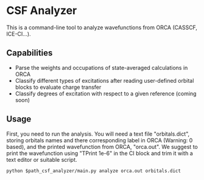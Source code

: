 # CSF Analyzer

This is a command-line tool to analyze wavefunctions from ORCA (CASSCF, ICE-CI...).

## Capabilities

* Parse the weights and occupations of state-averaged calculations in ORCA
* Classify different types of excitations after reading user-defined orbital blocks to evaluate charge transfer
* Classify degrees of excitation with respect to a given reference (coming soon)

## Usage
First, you need to run the analysis. You will need a text file "orbitals.dict", storing orbitals names and there corresponding label in ORCA (Warning: 0 based), and the printed wavefunction from ORCA, "orca.out".
We suggest to print the wavefunction using "TPrint 1e-6" in the CI block and trim it with a text editor or suitable script.


```python $path_csf_analyzer/main.py analyze orca.out orbitals.dict```
